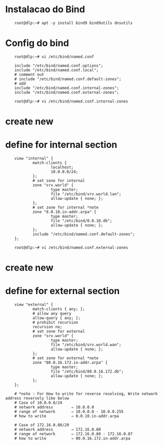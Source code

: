 # Instalacao do Bind

        root@dlp:~# apt -y install bind9 bind9utils dnsutils

# Config do bind

        root@dlp:~# vi /etc/bind/named.conf

        include "/etc/bind/named.conf.options";
        include "/etc/bind/named.conf.local";
        # comment out
        # include "/etc/bind/named.conf.default-zones";
        # add
        include "/etc/bind/named.conf.internal-zones";
        include "/etc/bind/named.conf.external-zones";

        root@dlp:~# vi /etc/bind/named.conf.internal-zones

# create new
# define for internal section
        view "internal" {
                match-clients {
                        localhost;
                        10.0.0.0/24;
                };
                # set zone for internal
                zone "srv.world" {
                        type master;
                        file "/etc/bind/srv.world.lan";
                        allow-update { none; };
                };
                # set zone for internal *note
                zone "0.0.10.in-addr.arpa" {
                        type master;
                        file "/etc/bind/0.0.10.db";
                        allow-update { none; };
                };
                include "/etc/bind/named.conf.default-zones";
        };

        root@dlp:~# vi /etc/bind/named.conf.external-zones

# create new
# define for external section
        view "external" {
                match-clients { any; };
                # allow any query
                allow-query { any; };
                # prohibit recursion
                recursion no;
                # set zone for external
                zone "srv.world" {
                        type master;
                        file "/etc/bind/srv.world.wan";
                        allow-update { none; };
                };
                # set zone for external *note
                zone "80.0.16.172.in-addr.arpa" {
                        type master;
                        file "/etc/bind/80.0.16.172.db";
                        allow-update { none; };
                };
        };

        # *note : For How to write for reverse resolving, Write network address reversely like below
        # Case of 10.0.0.0/24
        # network address        ⇒ 10.0.0.0
        # range of network       ⇒ 10.0.0.0 - 10.0.0.255
        # how to write           ⇒ 0.0.10.in-addr.arpa

        # Case of 172.16.0.80/29
        # network address        ⇒ 172.16.0.80
        # range of network       ⇒ 172.16.0.80 - 172.16.0.87
        # how to write           ⇒ 80.0.16.172.in-addr.arpa